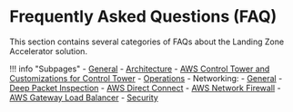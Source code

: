 # Frequently Asked Questions (FAQ)

This section contains several categories of FAQs about the Landing Zone Accelerator solution. 

!!! info "Subpages"
    - [General](./general.md)
    - [Architecture](./architecture.md)
    - [AWS Control Tower and Customizations for Control Tower](./ct-cfct.md)
    - [Operations](./operations.md)
    - Networking:
        - [General](./networking/general.md)
        - [Deep Packet Inspection](./networking/dpi.md)
        - [AWS Direct Connect](./networking/direct-connect.md)
        - [AWS Network Firewall](./networking/network-firewall.md)
        - [AWS Gateway Load Balancer](./networking/gwlb.md)
    - [Security](./security.md)
